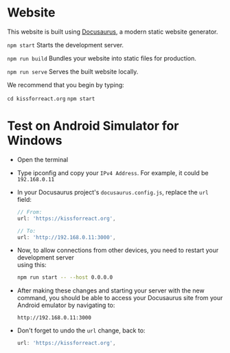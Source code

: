 # Website

This website is built using [Docusaurus](https://docusaurus.io/), a modern static website generator.

`npm start`
Starts the development server.

`npm run build`
Bundles your website into static files for production.

`npm run serve`
Serves the built website locally.

We recommend that you begin by typing:

`cd kissforreact.org`
`npm start`

# Test on Android Simulator for Windows

- Open the terminal
- Type ipconfig and copy your `IPv4 Address`. For example, it could be `192.168.0.11`
- In your Docusaurus project's `docusaurus.config.js`, replace the `url` field:

  ```js                                                                        
  // From:
  url: 'https://kissforreact.org',
  
  // To:
  url: 'http://192.168.0.11:3000',
  ```

- Now, to allow connections from other devices, you need to restart your development server  
  using this:

  ```bash
  npm run start -- --host 0.0.0.0
  ```

- After making these changes and starting your server with the new command, you should be able
  to access your Docusaurus site from your Android emulator by navigating to:

  ```url 
  http://192.168.0.11:3000
  ```  
  
- Don't forget to undo the `url` change, back to:

  ```js
  url: 'https://kissforreact.org',
  ```

